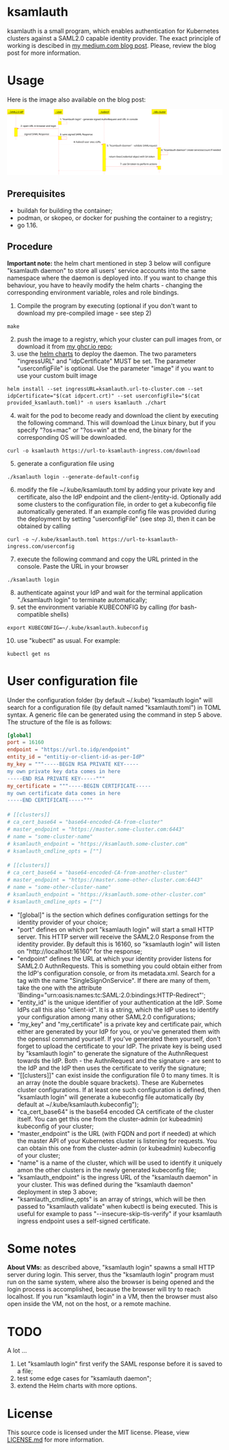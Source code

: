 # ksamlauth

ksamlauth is a small program, which enables authentication for Kubernetes clusters against a SAML2.0 capable identity provider. The exact principle of working is descibed in [my medium.com blog post](https://mihail-milev.medium.com/kubernetes-authentication-using-saml2-0-4167c0051ebe). Please, review the blog post for more information.

# Usage

Here is the image also available on the blog post:

![ksamlauth UML diagram](/assets/ksamlauth.png "ksamlauth UML diagram")

## Prerequisites

- buildah for building the container;
- podman, or skopeo, or docker for pushing the container to a registry;
- go 1.16.

## Procedure

**Important note:** the helm chart mentioned in step 3 below will configure "ksamlauth daemon" to store all users' service accounts into the same namespace where the daemon is deployed into. If you want to change this behaviour, you have to heavily modify the helm charts - changing the corresponding environment variable, roles and role bindings.

1. Compile the program by executing (optional if you don't want to download my pre-compiled image - see step 2)
```
make
```
2. push the image to a registry, which your cluster can pull images from, or download it from [my ghcr.io repo](https://github.com/mihail-milev/ksamlauth/pkgs/container/ksamlauth);
3. use the [helm charts](/chart) to deploy the daemon. The two parameters "ingressURL" and "idpCertificate" MUST be set. The parameter "userconfigFile" is optional. Use the parameter "image" if you want to use your custom built image
```
helm install --set ingressURL=ksamlauth.url-to-cluster.com --set idpCertificate="$(cat idpcert.crt)" --set userconfigFile="$(cat provided_ksamlauth.toml)" -n users ksamlauth ./chart
```
4. wait for the pod to become ready and download the client by executing the following command. This will download the Linux binary, but if you specify "?os=mac" or "?os=win" at the end, the binary for the corresponding OS will be downloaded.
```
curl -o ksamlauth https://url-to-ksamlauth-ingress.com/download
```
5. generate a configuration file using 
```
./ksamlauth login --generate-default-config
```
6. modify the file ~/.kube/ksamlauth.toml by adding your private key and certificate, also the IdP endpoint and the client-/entity-id. Optionally add some clusters to the configuration file, in order to get a kubeconfig file automatically generated. If an example config file was provided during the deployment by setting "userconfigFile" (see step 3), then it can be obtained by calling
```
curl -o ~/.kube/ksamlauth.toml https://url-to-ksamlauth-ingress.com/userconfig
```
7. execute the following command and copy the URL printed in the console. Paste the URL in your browser
```
./ksamlauth login
```
8. authenticate against your IdP and wait for the terminal application "./ksamlauth login" to terminate automatically;
9. set the environment variable KUBECONFIG by calling (for bash-compatible shells)
```
export KUBECONFIG=~/.kube/ksamlauth.kubeconfig
```
10. use "kubectl" as usual. For example: 
```
kubectl get ns
```

# User configuration file

Under the configuration folder (by default ~/.kube) "ksamlauth login" will search for a configuration file (by default named "ksamlauth.toml") in TOML syntax. A generic file can be generated using the command in step 5 above. The structure of the file is as follows:

```toml
[global]
port = 16160
endpoint = "https://url.to.idp/endpoint"
entity_id = "entitiy-or-client-id-as-per-IdP"
my_key = """-----BEGIN RSA PRIVATE KEY-----
my own private key data comes in here
-----END RSA PRIVATE KEY-----"""
my_certificate = """-----BEGIN CERTIFICATE-----
my own certificate data comes in here
-----END CERTIFICATE-----"""

# [[clusters]]
# ca_cert_base64 = "base64-encoded-CA-from-cluster"
# master_endpoint = "https://master.some-cluster.com:6443"
# name = "some-cluster-name"
# ksamlauth_endpoint = "https://ksamlauth.some-cluster.com"
# ksamlauth_cmdline_opts = [""]

# [[clusters]]
# ca_cert_base64 = "base64-encoded-CA-from-another-cluster"
# master_endpoint = "https://master.some-other-cluster.com:6443"
# name = "some-other-cluster-name"
# ksamlauth_endpoint = "https://ksamlauth.some-other-cluster.com"
# ksamlauth_cmdline_opts = [""]

```

- "[global]" is the section which defines configuration settings for the identity provider of your choice;
- "port" defines on which port "ksamlauth login" will start a small HTTP server. This HTTP server will receive the SAML2.0 Response from the identity provider. By default this is 16160, so "ksamlauth login" will listen on "http://localhost:16160" for the response;
- "endpoint" defines the URL at which your identity provider listens for SAML2.0 AuthnRequests. This is something you could obtain either from the IdP's configuration console, or from its metadata.xml. Search for a tag with the name "SingleSignOnService". If there are many of them, take the one with the attribute 'Binding="urn:oasis:names:tc:SAML:2.0:bindings:HTTP-Redirect"';
- "entity_id" is the unique identifier of your authentication at the IdP. Some IdPs call this also "client-id". It is a string, which the IdP uses to identify your configuration among many other SAML2.0 configurations;
- "my_key" and "my_certificate" is a private key and certificate pair, which either are generated by your IdP for you, or you've generated them with the openssl command yourself. If you've generated them yourself, don't forget to upload the certificate to your IdP. The private key is being used by "ksamlauth login" to generate the signature of the AuthnRequest towards the IdP. Both - the AuthnRequest and the signature - are sent to the IdP and the IdP then uses the certificate to verify the signature;
- "[[clusters]]" can exist inside the configuration file 0 to many times. It is an array (note the double square brackets). These are Kubernetes cluster configurations. If at least one such configuration is defined, then "ksamlauth login" will generate a kubeconfig file automatically (by default at ~/.kube/ksamlauth.kubeconfig");
- "ca_cert_base64" is the base64 encoded CA certificate of the cluster itself. You can get this one from the cluster-admin (or kubeadmin) kubeconfig of your cluster;
- "master_endpoint" is the URL (with FQDN and port if needed) at which the master API of your Kubernetes cluster is listening for requests. You can obtain this one from the cluster-admin (or kubeadmin) kubeconfig of your cluster;
- "name" is a name of the cluster, which will be used to identify it uniquely amon the other clusters in the newly generated kubeconfig file;
- "ksamlauth_endpoint" is the ingress URL of the "ksamlauth daemon" in your cluster. This was defined during the "ksamlauth daemon" deployment in step 3 above;
- "ksamlauth_cmdline_opts" is an array of strings, which will be then passed to "ksamlauth validate" when kubectl is being executed. This is useful for example to pass "--insecure-skip-tls-verify" if your ksamlauth ingress endpoint uses a self-signed certificate.

# Some notes

**About VMs:** as described above, "ksamlauth login" spawns a small HTTP server during login. This server, thus the "ksamlauth login" program must run on the same system, where also the browser is being opened and the login process is accomplished, because the browser will try to reach localhost. If you run "ksamlauth login" in a VM, then the browser must also open inside the VM, not on the host, or a remote machine.

# TODO

A lot ...

1. Let "ksamlauth login" first verify the SAML response before it is saved to a file;
2. test some edge cases for "ksamlauth daemon";
3. extend the Helm charts with more options.

# License

This source code is licensed under the MIT license. Please, view [LICENSE.md](/LICENSE.md) for more information.